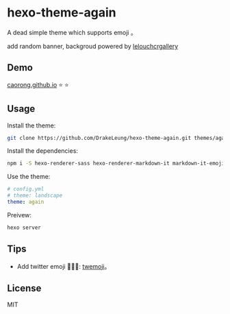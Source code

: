 # hexo-theme-again
A dead simple theme which supports emoji 。

add random banner, backgroud powered by [lelouchcrgallery](http://lelouchcrgallery.tk/)


## Demo

[caorong.github.io](http://caorong.github.io/) :star: :star:


## Usage

Install the theme:

 ```bash
git clone https://github.com/DrakeLeung/hexo-theme-again.git themes/again
```


Install the dependencies:

```bash
npm i -S hexo-renderer-sass hexo-renderer-markdown-it markdown-it-emoji twemoji
```


Use the theme:

```yml
# config.yml
# theme: landscape
theme: again
```


Preivew:

```bash
hexo server
```

## Tips
- Add twitter emoji :sheep::hatched_chick::whale:: [twemoji](https://github.com/markdown-it/markdown-it-emoji#change-output)。


## License
MIT
